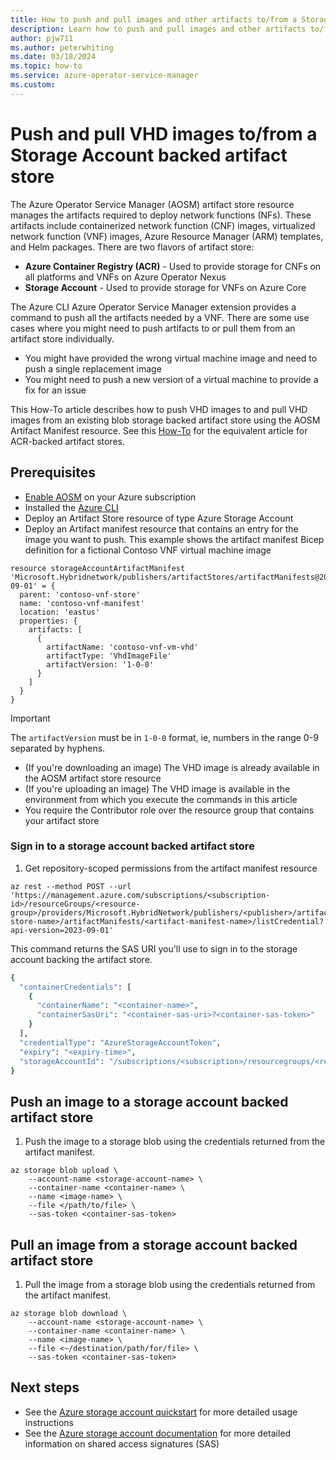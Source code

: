 ```yaml
---
title: How to push and pull images and other artifacts to/from a Storage Account backed artifact store.
description: Learn how to push and pull images and other artifacts to/from a Storage Account backed artifact store.
author: pjw711
ms.author: peterwhiting
ms.date: 03/18/2024
ms.topic: how-to
ms.service: azure-operator-service-manager
ms.custom:
---
```

# Push and pull VHD images to/from a Storage Account backed artifact store

The Azure Operator Service Manager (AOSM) artifact store resource manages the artifacts required to deploy network functions (NFs). These artifacts include containerized network function (CNF) images, virtualized network function (VNF) images, Azure Resource Manager (ARM) templates, and Helm packages. There are two flavors of artifact store:

- **Azure Container Registry (ACR)** - Used to provide storage for CNFs on all platforms and VNFs on Azure Operator Nexus
- **Storage Account** - Used to provide storage for VNFs on Azure Core

The Azure CLI Azure Operator Service Manager extension provides a command to push all the artifacts needed by a VNF. There are some use cases where you might need to push artifacts to or pull them from an artifact store individually.

- You might have provided the wrong virtual machine image and need to push a single replacement image
- You might need to push a new version of a virtual machine to provide a fix for an issue

This How-To article describes how to push VHD images to and pull VHD images from an existing blob storage backed artifact store using the AOSM Artifact Manifest resource. See this [How-To](how-to-manage-artifacts-nexus.md) for the equivalent article for ACR-backed artifact stores.

## Prerequisites

- [Enable AOSM](quickstart-onboard-subscription-azure-operator-service-manager.md) on your Azure subscription
- Installed the [Azure CLI](/cli/azure/install-azure-cli)
- Deploy an Artifact Store resource of type Azure Storage Account
- Deploy an Artifact manifest resource that contains an entry for the image you want to push. This example shows the artifact manifest Bicep definition for a fictional Contoso VNF virtual machine image

```bicep
resource storageAccountArtifactManifest 'Microsoft.Hybridnetwork/publishers/artifactStores/artifactManifests@2023-09-01' = {
  parent: 'contoso-vnf-store'
  name: 'contoso-vnf-manifest'
  location: 'eastus'
  properties: {
    artifacts: [
      {
        artifactName: 'contoso-vnf-vm-vhd'
        artifactType: 'VhdImageFile'
        artifactVersion: '1-0-0'
      }
    ]
  }
}
```

>[!IMPORTANT]
> The `artifactVersion` must be in `1-0-0` format, ie, numbers in the range 0-9 separated by hyphens.

- (If you're downloading an image) The VHD image is already available in the AOSM artifact store resource
- (If you're uploading an image) The VHD image is available in the environment from which you execute the commands in this article
- You require the Contributor role over the resource group that contains your artifact store

### Sign in to a storage account backed artifact store

1. Get repository-scoped permissions from the artifact manifest resource

```azurecli
az rest --method POST --url 'https://management.azure.com/subscriptions/<subscription-id>/resourceGroups/<resource-group>/providers/Microsoft.HybridNetwork/publishers/<publisher>/artifactStores/<artifact-store-name>/artifactManifests/<artifact-manifest-name>/listCredential?api-version=2023-09-01'
```

This command returns the SAS URI you'll use to sign in to the storage account backing the artifact store.

```bash
{
  "containerCredentials": [
    {
      "containerName": "<container-name>",
      "containerSasUri": "<container-sas-uri>?<container-sas-token>"
    }
  ],
  "credentialType": "AzureStorageAccountToken",
  "expiry": "<expiry-time>",
  "storageAccountId": "/subscriptions/<subscription>/resourcegroups/<resource-group>/providers/Microsoft.Storage/storageAccounts/<storage-account-name>"
}
```

## Push an image to a storage account backed artifact store

1. Push the image to a storage blob using the credentials returned from the artifact manifest.

```azurecli
az storage blob upload \
    --account-name <storage-account-name> \
    --container-name <container-name> \
    --name <image-name> \
    --file </path/to/file> \
    --sas-token <container-sas-token>
```

## Pull an image from a storage account backed artifact store

1. Pull the image from a storage blob using the credentials returned from the artifact manifest.

```azurecli
az storage blob download \
    --account-name <storage-account-name> \
    --container-name <container-name> \
    --name <image-name> \
    --file <~/destination/path/for/file> \
    --sas-token <container-sas-token>
```

## Next steps

- See the [Azure storage account quickstart](/azure/storage/blobs/storage-quickstart-blobs-cli) for more detailed usage instructions
- See the [Azure storage account documentation](/azure/storage/common/storage-sas-overview) for more detailed information on shared access signatures (SAS)
